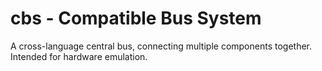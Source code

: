 # cbs - Compatible Bus System
A cross-language central bus, connecting multiple components together.
Intended for hardware emulation.
